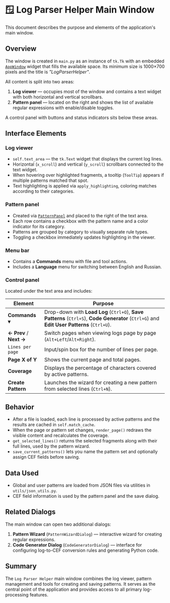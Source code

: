 # 🪟 Log Parser Helper Main Window

This document describes the purpose and elements of the application's main window.

## Overview

The window is created in `main.py` as an instance of `tk.Tk` with an embedded [`AppWindow`](../gui/app_window.py) widget that fills the available space. Its minimum size is 1000×700 pixels and the title is *"LogParserHelper"*.

All content is split into two areas:

1. **Log viewer** — occupies most of the window and contains a text widget with both horizontal and vertical scrollbars.
2. **Pattern panel** — located on the right and shows the list of available regular expressions with enable/disable toggles.

A control panel with buttons and status indicators sits below these areas.

## Interface Elements

### Log viewer

- `self.text_area` — the `tk.Text` widget that displays the current log lines.
- Horizontal (`x_scroll`) and vertical (`y_scroll`) scrollbars connected to the text widget.
- When hovering over highlighted fragments, a tooltip (`ToolTip`) appears if multiple patterns matched that spot.
- Text highlighting is applied via `apply_highlighting`, coloring matches according to their categories.

### Pattern panel

- Created via [`PatternPanel`](../gui/pattern_panel.py) and placed to the right of the text area.
- Each row contains a checkbox with the pattern name and a color indicator for its category.
- Patterns are grouped by category to visually separate rule types.
- Toggling a checkbox immediately updates highlighting in the viewer.

### Menu bar

- Contains a **Commands** menu with file and tool actions.
- Includes a **Language** menu for switching between English and Russian.

### Control panel

Located under the text area and includes:

| Element | Purpose |
|---------|---------|
| **Commands ▾** | Drop-down with **Load Log** (`Ctrl+O`), **Save Patterns** (`Ctrl+S`), **Code Generator** (`Ctrl+G`) and **Edit User Patterns** (`Ctrl+U`). |
| **← Prev** / **Next →** | Switch pages when viewing logs page by page (`Alt+Left`/`Alt+Right`). |
| `Lines per page` | Input/spin box for the number of lines per page. |
| **Page X of Y** | Shows the current page and total pages. |
| **Coverage** | Displays the percentage of characters covered by active patterns. |
| **Create Pattern** | Launches the wizard for creating a new pattern from selected lines (`Ctrl+N`). |

## Behavior

- After a file is loaded, each line is processed by active patterns and the results are cached in `self.match_cache`.
- When the page or pattern set changes, `render_page()` redraws the visible content and recalculates the coverage.
- `get_selected_lines()` returns the selected fragments along with their full lines, used by the pattern wizard.
- `save_current_patterns()` lets you name the pattern set and optionally assign CEF fields before saving.

## Data Used

- Global and user patterns are loaded from JSON files via utilities in `utils/json_utils.py`.
- CEF field information is used by the pattern panel and the save dialog.

## Related Dialogs

The main window can open two additional dialogs:

1. **Pattern Wizard** (`PatternWizardDialog`) — interactive wizard for creating regular expressions.
2. **Code Generator Dialog** (`CodeGeneratorDialog`) — interface for configuring log-to-CEF conversion rules and generating Python code.

## Summary

The `Log Parser Helper` main window combines the log viewer, pattern management and tools for creating and saving patterns. It serves as the central point of the application and provides access to all primary log-processing features.

